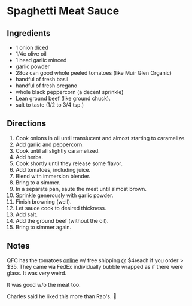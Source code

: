Spaghetti Meat Sauce
========

Ingredients
--------
- 1 onion diced
- 1/4c olive oil
- 1 head garlic minced
- garlic powder
- 28oz can good whole peeled tomatoes (like Muir Glen Organic)
- handful of fresh basil
- handful of fresh oregano
- whole black peppercorn (a decent sprinkle)
- Lean ground beef (like ground chuck).
- salt to taste (1/2 to 3/4 tsp.)

Directions
------
1. Cook onions in oil until translucent and almost starting to caramelize.
2. Add garlic and peppercorn.
3. Cook until all slightly caramelized.
4. Add herbs.
5. Cook shortly until they release some flavor.
6. Add tomatoes, including juice.
7. Blend with immersion blender.
8. Bring to a simmer.
9. In a separate pan, saute the meat until almost brown.
10. Sprinkle generously with garlic powder.
11. Finish browning (well).
12. Let sauce cook to desired thickness.
13. Add salt.
14. Add the ground beef (without the oil).
15. Bring to simmer again.

Notes
----
QFC has the tomatoes [online](https://www.qfc.com/p/muir-glen-organic-whole-peeled-canned-tomatoes/0072534226013) w/ free shipping @ $4/each if you order > $35. They came via FedEx individually bubble wrapped as if there were glass. It was very weird.

It was good w/o the meat too.

Charles said he liked this more than Rao's. 🎉
